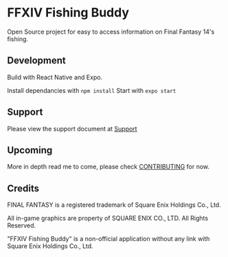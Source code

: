 # FFXIV Fishing Buddy

Open Source project for easy to access information on Final Fantasy 14's fishing.

## Development

Build with React Native and Expo.

Install dependancies with `npm install`
Start with `expo start`

## Support

Please view the support document at [Support](docs/SUPPORT.md)

## Upcoming

More in depth read me to come, please check [CONTRIBUTING](docs/CONTRIBUTING.md) for now.

## Credits
FINAL FANTASY is a registered trademark of Square Enix Holdings Co., Ltd.

All in-game graphics are property of SQUARE ENIX CO., LTD. All Rights Reserved.

"FFXIV Fishing Buddy" is a non-official application without any link with Square Enix Holdings Co., Ltd.
